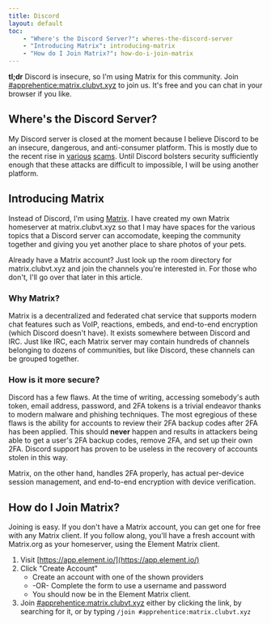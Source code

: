 ```yaml
---
title: Discord
layout: default
toc:
    - "Where's the Discord Server?": wheres-the-discord-server
    - "Introducing Matrix": introducing-matrix
    - "How do I Join Matrix?": how-do-i-join-matrix
---
```


**tl;dr** Discord is insecure, so I'm using Matrix for this community. Join [#apprehentice:matrix.clubvt.xyz](https://matrix.to/#/#apprehentice:matrix.clubvt.xyz) to join us. It's free and you can chat in your browser if you like.

## Where's the Discord Server? ##

My Discord server is closed at the moment because I believe Discord to be an insecure, dangerous, and anti-consumer platform. This is mostly due to the recent rise in [various](https://blog.malwarebytes.com/scams/2021/10/discord-scammers-lure-victims-with-promise-of-free-nitro-subscriptions/) [scams](https://www.reddit.com/r/discordapp/comments/s1f1vs/the_recent_try_my_game_discord_scam_explained/). Until Discord bolsters security sufficiently enough that these attacks are difficult to impossible, I will be using another platform.

## Introducing Matrix ##

Instead of Discord, I'm using [Matrix](https://matrix.org/). I have created my own Matrix homeserver at matrix.clubvt.xyz so that I may have spaces for the various topics that a Discord server can accomodate, keeping the community together and giving you yet another place to share photos of your pets.

Already have a Matrix account? Just look up the room directory for matrix.clubvt.xyz and join the channels you're interested in. For those who don't, I'll go over that later in this article.

### Why Matrix? ###

Matrix is a decentralized and federated chat service that supports modern chat features such as VoIP, reactions, embeds, and end-to-end encryption (which Discord doesn't have). It exists somewhere between Discord and IRC. Just like IRC, each Matrix server may contain hundreds of channels belonging to dozens of communities, but like Discord, these channels can be grouped together.

### How is it more secure? ###

Discord has a few flaws. At the time of writing, accessing somebody's auth token, email address, password, and 2FA tokens is a trivial endeavor thanks to modern malware and phishing techniques. The most egregious of these flaws is the ability for accounts to review their 2FA backup codes after 2FA has been applied. This should **never** happen and results in attackers being able to get a user's 2FA backup codes, remove 2FA, and set up their own 2FA. Discord support has proven to be useless in the recovery of accounts stolen in this way.

Matrix, on the other hand, handles 2FA properly, has actual per-device session management, and end-to-end encryption with device verification.

## How do I Join Matrix? ##

Joining is easy. If you don't have a Matrix account, you can get one for free with any Matrix client. If you follow along, you'll have a fresh account with Matrix.org as your homeserver, using the Element Matrix client.

1. Visit [https://app.element.io/](https://app.element.io/)
2. Click "Create Account"
    * Create an account with one of the shown providers
    * -OR- Complete the form to use a username and password
    * You should now be in the Element Matrix client.
3. Join [#apprehentice:matrix.clubvt.xyz](https://matrix.to/#/#apprehentice:matrix.clubvt.xyz) either by clicking the link, by searching for it, or by typing `/join #apprehentice:matrix.clubvt.xyz`